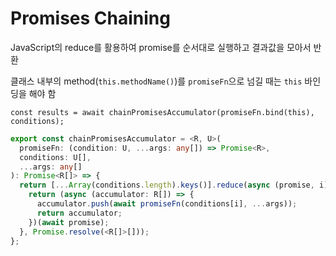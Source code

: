 # Promises Chaining

JavaScript의 reduce를 활용하여 promise를 순서대로 실행하고 결과값을 모아서 반환

클래스 내부의 method(`this.methodName()`)를 `promiseFn`으로 넘길 때는 `this` 바인딩을 해야 함

`const results = await chainPromisesAccumulator(promiseFn.bind(this), conditions);`

```ts
export const chainPromisesAccumulator = <R, U>(
  promiseFn: (condition: U, ...args: any[]) => Promise<R>,
  conditions: U[],
  ...args: any[]
): Promise<R[]> => {
  return [...Array(conditions.length).keys()].reduce(async (promise, i) => {
    return (async (accumulator: R[]) => {
      accumulator.push(await promiseFn(conditions[i], ...args));
      return accumulator;
    })(await promise);
  }, Promise.resolve(<R[]>[]));
};
```
